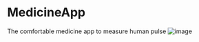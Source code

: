 # MedicineApp
The comfortable medicine app to measure human pulse
![image](https://github.com/adst0rm/MedicineApp/assets/113520087/6ca7fb71-faf2-474d-9431-dc45b8bd5dcd)
